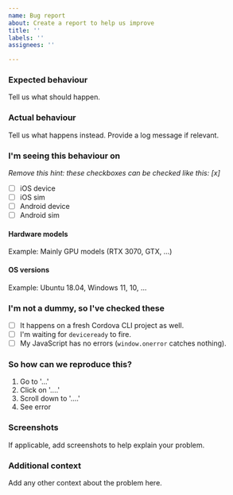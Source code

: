 ```yaml
---
name: Bug report
about: Create a report to help us improve
title: ''
labels: ''
assignees: ''

---
```


### Expected behaviour
Tell us what should happen.

### Actual behaviour
Tell us what happens instead. Provide a log message if relevant.

### I'm seeing this behaviour on
_Remove this hint: these checkboxes can be checked like this: [x]_

- [ ] iOS device
- [ ] iOS sim
- [ ] Android device
- [ ] Android sim

#### Hardware models
Example: Mainly GPU models (RTX 3070, GTX, ...)

#### OS versions
Example: Ubuntu 18.04, Windows 11, 10, ...

### I'm not a dummy, so I've checked these
- [ ] It happens on a fresh Cordova CLI project as well.
- [ ] I'm waiting for `deviceready` to fire.
- [ ] My JavaScript has no errors (`window.onerror` catches nothing).

### So how can we reproduce this?
1. Go to '...'
2. Click on '....'
3. Scroll down to '....'
4. See error

### Screenshots
If applicable, add screenshots to help explain your problem.

### Additional context
Add any other context about the problem here.
